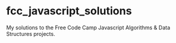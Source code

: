 # fcc_javascript_solutions

My solutions to the Free Code Camp Javascript Algorithms & Data Structures projects.
